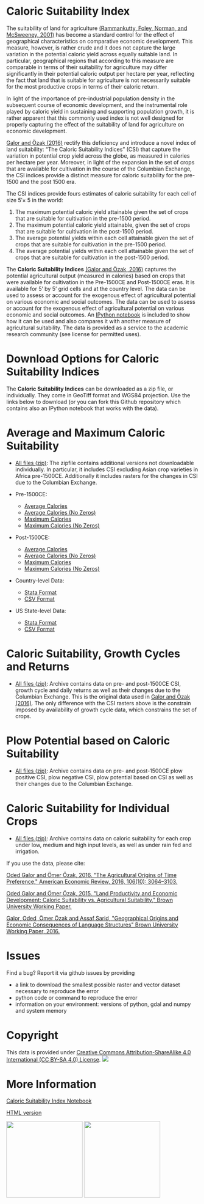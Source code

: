 Caloric Suitability Index
==========================

The suitability of land for agriculture [(Rammankutty, Foley, Norman, and McSweeney, 2001)](http://www.sage.wisc.edu/atlas/maps.php?datasetid=19&includerelatedlinks=1&dataset=19) has become a standard control for the effect of geographical characteristics on comparative economic development.  This measure, however, is rather crude and it does not capture the large variation in the potential caloric yield across equally suitable land.  In particular, geographical regions that according to this measure are comparable in terms of their suitability for agriculture may differ significantly in their potential caloric output per hectare per year, reflecting the fact that land that is suitable for agriculture is not necessarily suitable for the most productive crops in terms of their caloric return.

In light of the importance of pre-industrial population density in the subsequent course of economic development, and the instrumental role played by caloric yield in sustaining and supporting population growth, it is rather apparent that this commonly used index is not well designed for properly capturing the effect of the suitability of land for agriculture on economic development.

[Galor and Özak (2016)](http://dx.doi.org/10.1257/aer.20150020) rectify this deficiency and introduce a novel index of land suitability:  “The Caloric Suitability Indices” (CSI) that capture the variation in potential crop yield across the globe, as measured in calories per hectare per year.  Moreover, in light of the expansion in the set of crops that are available for cultivation in the course of the Columbian Exchange, the CSI indices provide a distinct measure for caloric suitability for the pre-1500 and the post 1500 era.  

The CSI indices provide fours estimates of caloric suitability for each cell of size 5′× 5 in the world:

1.	The maximum potential caloric yield attainable given the set of crops that are suitable for cultivation in the pre-1500 period.
2.	The maximum potential caloric yield attainable, given the set of crops that are suitable for cultivation in the post-1500 period.
3.	The average potential yields within each cell attainable given the set of crops that are suitable for cultivation in the pre-1500 period.
4.	The average potential yields within each cell attainable given the set of crops that are suitable for cultivation in the post-1500 period.

The **Caloric Suitability Indices** [(Galor and Özak, 2016)](http://dx.doi.org/10.1257/aer.20150020) captures the potential agricultural output (measured in calories) based on crops that were available for cultivation in the Pre-1500CE and Post-1500CE eras.  It is available for 5’ by 5’ grid cells and at the country level. The data can be used to assess or account for the exogenous effect of agricultural potential on various economic and social outcomes. The data can be used to assess or account for the exogenous effect of agricultural potential on various economic and social outcomes. An [IPython notebook](https://github.com/ozak/Caloric-Suitability-Index/blob/master/notebooks/Caloric%20and%20Agricultural%20Suitability.ipynb) is included to show how it can be used and also compares it with another measure of agricultural suitability. The data is provided as a service to the academic research community (see license for permitted uses). 


Download Options for Caloric Suitability Indices 
=================================================

The **Caloric Suitability Indices** can be downloaded as a zip file, or individually. They come in GeoTiff format and WGS84 projection. Use the links below to download (or you can fork this Github repository which contains also an IPython notebook that works with the data).

Average and Maximum Caloric Suitability
=======================================

* [All files (zip)](https://drive.google.com/uc?export=download&id=0By-h7HPv1NhVM1g5aW81TzVRWjQ): The zipfile contains additional versions not downloadable individually. In particular, it includes CSI excluding Asian crop varieties in Africa pre-1500CE. Additionally it includes rasters for the changes in CSI due to the Columbian Exchange.

* Pre-1500CE:
    * [Average Calories](https://drive.google.com/uc?export=download&id=0By-h7HPv1NhVeEhsRmdRWkFJX2M)
    * [Average Calories (No Zeros)](https://drive.google.com/uc?export=download&id=0By-h7HPv1NhVcHgxa1EyOEpURUk)
    * [Maximum Calories](https://drive.google.com/uc?export=download&id=0By-h7HPv1NhVR2dDUm5fU2lMN2c)
    * [Maximum Calories (No Zeros)](https://drive.google.com/uc?export=download&id=0By-h7HPv1NhVUzVDTXBST3d4YlE)

* Post-1500CE:
    * [Average Calories](https://drive.google.com/uc?export=download&id=0By-h7HPv1NhVT05GNGtaZk13S2M)
    * [Average Calories (No Zeros)](https://drive.google.com/uc?export=download&id=0By-h7HPv1NhVcHVJcmgtb09FTXM)
    * [Maximum Calories](https://drive.google.com/uc?export=download&id=0By-h7HPv1NhVR2ZDemhYd1hqZms)
    * [Maximum Calories (No Zeros)](https://drive.google.com/uc?export=download&id=0By-h7HPv1NhVajhjbVcyakFYMHc)

* Country-level Data:
    * [Stata Format](https://drive.google.com/uc?export=download&id=0By-h7HPv1NhVMXlCZHo4UnBGbFU)
    * [CSV Format](https://drive.google.com/uc?export=download&id=0By-h7HPv1NhVbl9oZWpGcTdLclU)

* US State-level Data:
    * [Stata Format](https://raw.githubusercontent.com/ozak/Caloric-Suitability-Index/master/data/USStates/US_States_CSI.dta)
    * [CSV Format](https://raw.githubusercontent.com/ozak/Caloric-Suitability-Index/master/data/USStates/US_States_CSI.csv)


Caloric Suitability, Growth Cycles and Returns 
===========================================

* [All files (zip)](https://drive.google.com/open?id=0By-h7HPv1NhVMG1YNmVvaWlWTm8): Archive contains data on pre- and post-1500CE CSI, growth cycle and daily returns as well as their changes due to the Columbian Exchange. This is the original data used in [Galor and Özak (2016)](http://dx.doi.org/10.1257/aer.20150020). The only difference with the CSI rasters above is the constrain imposed by availability of growth cycle data, which constrains the set of crops.

Plow Potential based on Caloric Suitability
==========================

* [All files (zip)](https://drive.google.com/open?id=0By-h7HPv1NhVVVVuVVEwVEh1VzQ): Archive contains data on pre- and post-1500CE plow positive CSI, plow negative CSI, plow potential based on CSI as well as their changes due to the Columbian Exchange.


Caloric Suitability for Individual Crops
========================================

* [All files (zip)](https://drive.google.com/open?id=0By-h7HPv1NhVS1I3UXVURExCNjA): Archive contains data on caloric suitability for each crop under low, medium and high input levels, as well as under rain fed and irrigation.

If you use the data, please cite: 

[Oded Galor and Ömer Özak, 2016. "The Agricultural Origins of Time Preference," American Economic Review, 2016, 106(10): 3064–3103.](http://dx.doi.org/10.1257/aer.20150020)

[Oded Galor and Ömer Özak, 2015. "Land Productivity and Economic Development: Caloric Suitability vs. Agricultural Suitability," Brown University Working Paper.](http://papers.ssrn.com/abstract=2625180)

[Galor, Oded, Ömer Özak and Assaf Sarid, "Geographical Origins and Economic Consequences of Language Structures" Brown University Working Paper, 2016.](http://ssrn.com/abstract=2820889)

Issues
========================================

Find a bug? Report it via github issues by providing

- a link to download the smallest possible raster and vector dataset necessary to reproduce the error
- python code or command to reproduce the error
- information on your environment: versions of python, gdal and numpy and system memory

Copyright 
========================================

This data is provided under [Creative Commons Attribution-ShareAlike 4.0 International (CC BY-SA 4.0) License](https://creativecommons.org/licenses/by-sa/4.0/). ![](http://mirrors.creativecommons.org/presskit/buttons/88x31/svg/by-sa.svg)

More Information
=====================

[Caloric Suitability Index Notebook](http://omerozak.com/csi-ipython)

[HTML version](http://omerozak.com/csi)

<img src="https://github.com/ozak/Caloric-Suitability-Index/raw/master/pics/SMUlogowWordmarkRB.jpg" width="200" href="http://omerozak.com">
<img src="https://github.com/ozak/Caloric-Suitability-Index/raw/master/pics/Brown-Logo_2016_2.png" width="200" href="http://odedgalor.virb.com/">

